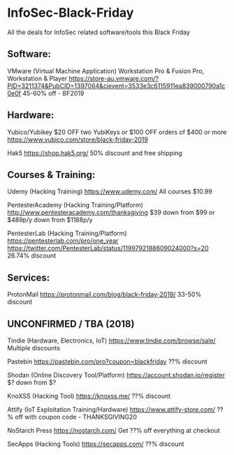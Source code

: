 # InfoSec-Black-Friday
All the deals for InfoSec related software/tools this Black Friday

## Software:

VMware (Virtual Machine Application)
Workstation Pro & Fusion Pro, Workstation & Player
https://store-au.vmware.com/?PID=3211374&PubCID=1397064&cjevent=3533e3c6115911ea839000790a1c0e0f
45-60% off - BF2019

## Hardware:

Yubico/Yubikey
$20 OFF two YubiKeys or $100 OFF orders of $400 or more
https://www.yubico.com/store/black-friday-2019

Hak5
https://shop.hak5.org/
50% discount and free shipping

## Courses & Training:

Udemy (Hacking Training) 
https://www.udemy.com/ 
All courses $10.99

PentesterAcademy (Hacking Training/Platform)
http://www.pentesteracademy.com/thanksgiving 
$39 down from $99 or $489p/y down from $1188p/y

PentesterLab (Hacking Training/Platform)
https://pentesterlab.com/pro/one_year 
https://twitter.com/PentesterLab/status/1199792188609024000?s=20
26.74% discount

## Services:

ProtonMail
https://protonmail.com/blog/black-friday-2019/
33-50% discount


## UNCONFIRMED / TBA (2018)

Tindie (Hardware, Electronics, IoT) 
https://www.tindie.com/browse/sale/
Multiple discounts

Pastebin
https://pastebin.com/pro?coupon=blackfriday
??% discount

Shodan (Online Discovery Tool/Platform) 
https://account.shodan.io/register 
$? down from $?

KnoXSS (Hacking Tool) 
https://knoxss.me/ 
??% discount

Attify (IoT Exploitation Training/Hardware) 
https://www.attify-store.com/
??% off with coupon code - THANKSGIVING20

NoStarch Press
https://nostarch.com/
Get ??% off everything at checkout

SecApps (Hacking Tools)
https://secapps.com/
??% discount

